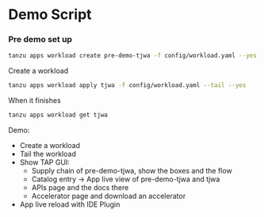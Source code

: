 # Demo Script

### Pre demo set up
```bash
tanzu apps workload create pre-demo-tjwa -f config/workload.yaml --yes
```

Create a workload

```bash
tanzu apps workload apply tjwa -f config/workload.yaml --tail --yes
```

When it finishes
```bash
tanzu apps workload get tjwa
```

Demo:
 - Create a workload
 - Tail the workload
 - Show TAP GUI:
    - Supply chain of pre-demo-tjwa, show the boxes and the flow
    - Catalog entry -> App live view of pre-demo-tjwa and tjwa
    - APIs page and the docs there
    - Accelerator page and download an accelerator
 - App live reload with IDE Plugin
